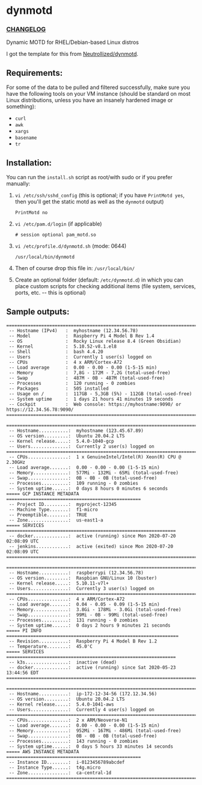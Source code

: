 # dynmotd

### [CHANGELOG](https://github.com/deild/dynmotd/blob/master/CHANGELOG.md)

Dynamic MOTD for RHEL/Debian-based Linux distros

I got the template for this from [Neutrollized/dynmotd](https://github.com/Neutrollized/dynmotd).


## Requirements:
For some of the data to be pulled and filtered successfully, make sure you have the following tools on your VM instance (should be standard on most Linux distributions, unless you have an insanely hardened image or something):
- `curl`
- `awk`
- `xargs`
- `basename`
- `tr`


## Installation:

You can run the `install.sh` script as root/with sudo or if you prefer manually:


 1.   `vi /etc/ssh/sshd_config`  (this is optional; if you have `PrintMotd yes`, then you'll get the static motd as well as the `dynmotd` output)
      ```
      PrintMotd no
      ```

 2.   `vi /etc/pam.d/login`  (if applicable)
      ```
      # session optional pam_motd.so
      ```

 3.   `vi /etc/profile.d/dynmotd.sh` (mode: 0644)
      ```
      /usr/local/bin/dynmotd
      ```

 4.   Then of course drop this file in: `/usr/local/bin/`

 5.   Create an optional folder (default: `/etc/dynmotd.d`) in which you can place custom scripts for checking additional items (file system, services, ports, etc. -- this is optional)



## Sample outputs:

```
==============================================================================
 -- Hostname (IPv4)   :  myhostname (12.34.56.78) 
 -- Model             :  Raspberry Pi 4 Model B Rev 1.4 
 -- OS                :  Rocky Linux release 8.4 (Green Obsidian) 
 -- Kernel            :  5.10.52-v8.1.el8 
 -- Shell             :  bash 4.4.20 
 -- Users             :  Currently 1 user(s) logged on 
 -- CPUs              :  4 x ARM/Cortex-A72 
 -- Load average      :  0.00 - 0.00 - 0.00 (1-5-15 min) 
 -- Memory            :  7,8G - 172M - 7,2G (total-used-free) 
 -- Swap              :  487M - 0B - 487M (total-used-free) 
 -- Processes         :  120 running - 0 zombies 
 -- Packages          :  505 installed 
 -- Usage on /        :  117GB - 5,3GB (5%) - 112GB (total-used-free) 
 -- System uptime     :  1 days 21 hours 41 minutes 19 seconds 
 -- Cockpit           :  Web console: https://myhostname:9090/ or https://12.34.56.78:9090/ 
==============================================================================
```

```
==============================================================================
 -- Hostname...........:  myhostname (123.45.67.89)
 -- OS version.........:  Ubuntu 20.04.2 LTS
 -- Kernel release.....:  5.4.0-1040-gcp
 -- Users..............:  Currently 2 user(s) logged on
==============================================================================
 -- CPUs...............:  1 x GenuineIntel/Intel(R) Xeon(R) CPU @ 2.30GHz
 -- Load average.......:  0.00 - 0.00 - 0.00 (1-5-15 min)
 -- Memory.............:  577Mi - 132Mi - 65Mi (total-used-free)
 -- Swap...............:  0B - 0B - 0B (total-used-free)
 -- Processes..........:  109 running - 0 zombies
 -- System uptime......:  0 days 8 hours 0 minutes 6 seconds
===== GCP INSTANCE METADATA ==================================================
 -- Project ID.........:  myproject-12345
 -- Machine Type.......:  f1-micro
 -- Preemptible........:  TRUE
 -- Zone...............:  us-east1-a
===== SERVICES ===============================================================
 -- docker.............:  active (running) since Mon 2020-07-20 02:08:09 UTC
 -- jenkins............:  active (exited) since Mon 2020-07-20 02:08:09 UTC
==============================================================================
```

```
==============================================================================
 -- Hostname...........:  raspberrypi (12.34.56.78)
 -- OS version.........:  Raspbian GNU/Linux 10 (buster)
 -- Kernel release.....:  5.10.11-v7l+
 -- Users..............:  Currently 3 user(s) logged on
==============================================================================
 -- CPUs...............:  4 x ARM/Cortex-A72
 -- Load average.......:  0.04 - 0.05 - 0.09 (1-5-15 min)
 -- Memory.............:  3.8Gi - 178Mi - 3.0Gi (total-used-free)
 -- Swap...............:  99Mi - 0B - 99Mi (total-used-free)
 -- Processes..........:  131 running - 0 zombies
 -- System uptime......:  0 days 2 hours 9 minutes 21 seconds
===== PI INFO ================================================================
 -- Revision...........:  Raspberry Pi 4 Model B Rev 1.2
 -- Temperature........:  45.0'C
===== SERVICES ===============================================================
 -- k3s................:  inactive (dead)
 -- docker.............:  active (running) since Sat 2020-05-23 13:44:56 EDT
==============================================================================
```

```
==============================================================================
 -- Hostname...........:  ip-172-12-34-56 (172.12.34.56)
 -- OS version.........:  Ubuntu 20.04.2 LTS
 -- Kernel release.....:  5.4.0-1041-aws
 -- Users..............:  Currently 4 user(s) logged on
==============================================================================
 -- CPUs...............:  2 x ARM/Neoverse-N1
 -- Load average.......:  0.00 - 0.00 - 0.00 (1-5-15 min)
 -- Memory.............:  952Mi - 167Mi - 486Mi (total-used-free)
 -- Swap...............:  0B - 0B - 0B (total-used-free)
 -- Processes..........:  143 running - 0 zombies
 -- System uptime......:  0 days 5 hours 33 minutes 14 seconds
===== AWS INSTANCE METADATA ==================================================
 -- Instance ID........:  i-0123456789abcdef
 -- Instance Type......:  t4g.micro
 -- Zone...............:  ca-central-1d
==============================================================================
```
